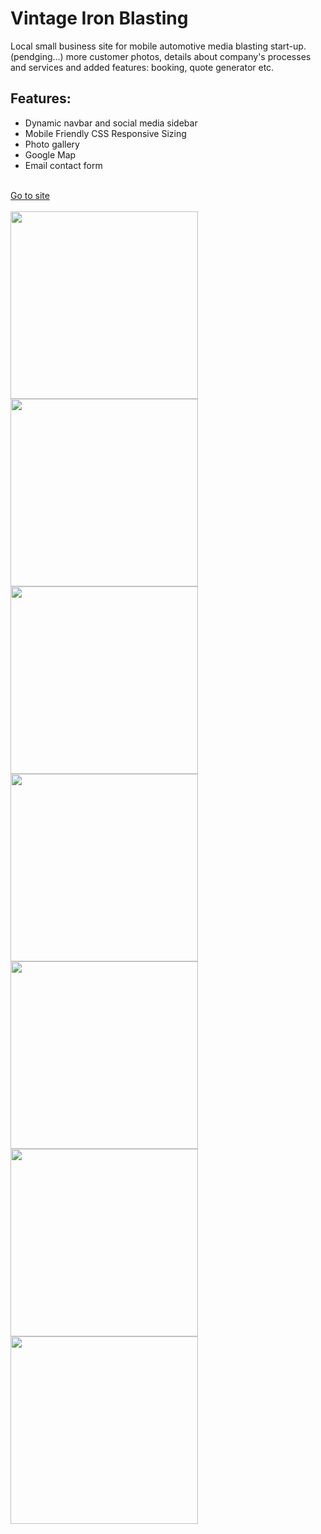 # Vintage Iron Blasting

Local small business site for mobile automotive media blasting start-up.
<br>
(pendging...) more customer photos, details about company's processes and services and added features: booking, quote generator etc.
<h2>Features:</h2>
<ul>
  <li>Dynamic navbar and social media sidebar</li>
  <li>Mobile Friendly CSS Responsive Sizing</li>
  <li>Photo gallery</li>
  <li>Google Map</li>
  <li>Email contact form</li>
</ul>
<br>
<a href="https://vintageblasting.com">Go to site</a>
<br>
<br>
<img src="https://github.com/W-Blakes/vintage-iron/assets/90099032/3ed51bc5-120a-4e80-b782-1f9e3c77f46d" style="height: 300px">
<img src="https://github.com/W-Blakes/vintage-iron/assets/90099032/a4df13c9-d88e-43c3-bfaa-8d7f2bb686f3" style="height: 300px">
<img src="https://github.com/W-Blakes/vintage-iron/assets/90099032/ff2ae307-5f2e-492e-9fde-6b939f460862" style="height: 300px">
<img src="https://github.com/W-Blakes/vintage-iron/assets/90099032/e417797c-42ec-4e20-9d28-91cf9f2b19bf" style="height: 300px">
<img src="https://github.com/W-Blakes/vintage-iron/assets/90099032/06e181e7-3169-431a-bbff-df8f331cd4b4" style="height: 300px">
<img src="https://github.com/W-Blakes/vintage-iron/assets/90099032/fe5cd87c-1c70-4562-a757-244f13c259d1" style="height: 300px">
<img src="https://github.com/W-Blakes/vintage-iron/assets/90099032/d9f5899e-ab62-45ca-883e-453558ef04c6" style="height: 300px">
